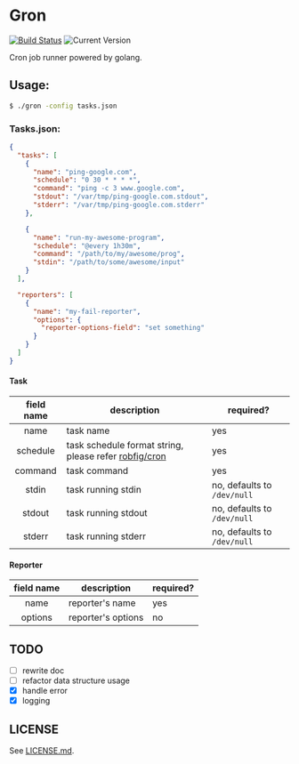 # Gron

[![Build Status](https://travis-ci.org/welcome-to-shire/gron.svg?branch=master)](https://travis-ci.org/welcome-to-shire/gron) ![Current Version](http://img.shields.io/badge/version-0.0.1-brightgreen.svg)

Cron job runner powered by golang.

## Usage:

```bash
$ ./gron -config tasks.json
```

### Tasks.json:

```json
{
  "tasks": [
    {
      "name": "ping-google.com",
      "schedule": "0 30 * * * *",
      "command": "ping -c 3 www.google.com",
      "stdout": "/var/tmp/ping-google.com.stdout",
      "stderr": "/var/tmp/ping-google.com.stderr"
    },

    {
      "name": "run-my-awesome-program",
      "schedule": "@every 1h30m",
      "command": "/path/to/my/awesome/prog",
      "stdin": "/path/to/some/awesome/input"
    }
  ],

  "reporters": [
    {
      "name": "my-fail-reporter",
      "options": {
        "reporter-options-field": "set something"
      }
    }
  ]
}
```

#### Task

| field name | description | required? |
|:----------:|-----------|---------|
| name | task name | yes |
| schedule | task schedule format string, please refer [robfig/cron][robfig-cron] | yes |
| command | task command | yes |
| stdin | task running stdin | no, defaults to `/dev/null` |
| stdout | task running stdout | no, defaults to `/dev/null` |
| stderr | task running stderr | no, defaults to `/dev/null` |

[robfig-cron]: https://github.com/robfig/cron/blob/master/doc.go


#### Reporter

| field name | description | required? |
|:----------:|-------------|-----------|
| name | reporter's name | yes |
| options | reporter's options | no |


## TODO

- [ ] rewrite doc
- [ ] refactor data structure usage
- [x] handle error
- [x] logging

## LICENSE

See [LICENSE.md](LICENSE.md).
